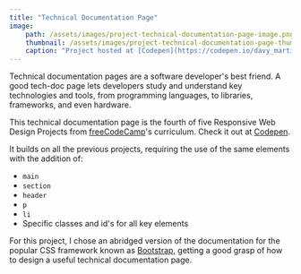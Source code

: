 ```yaml
---
title: "Technical Documentation Page"
image:
    path: /assets/images/project-technical-documentation-page-image.png
    thumbnail: /assets/images/project-technical-documentation-page-thumbnail.png
    caption: "Project hosted at [Codepen](https://codepen.io/davy_martinez/pen/zydYLy)"
---
```

Technical documentation pages are a software developer's best friend. A good tech-doc page lets developers study and understand key technologies and tools, from programming languages, to libraries, frameworks, and even hardware.

This technical documentation page is the fourth of five Responsive Web Design Projects from [freeCodeCamp](https://learn.freecodecamp.org/)'s curriculum. Check it out at [Codepen](https://codepen.io/davy_martinez/pen/zydYLy).

It builds on all the previous projects, requiring the use of the same elements with the addition of:

* `main`
* `section`
* `header`
* `p`
* `li`
* Specific classes and id's for all key elements

For this project, I chose an abridged version of the documentation for the popular CSS framework known as [Bootstrap](https://getbootstrap.com), getting a good grasp of how to design a useful technical documentation page.